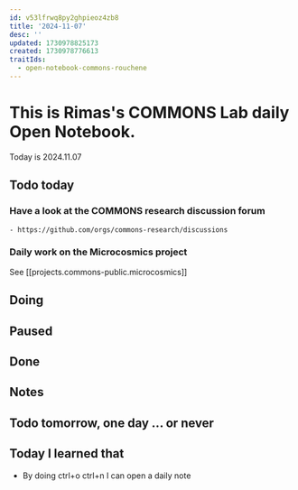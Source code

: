 ```yaml
---
id: v53lfrwq8py2ghpieoz4zb8
title: '2024-11-07'
desc: ''
updated: 1730978825173
created: 1730978776613
traitIds:
  - open-notebook-commons-rouchene
---
```




# This is Rimas's COMMONS Lab daily Open Notebook.

Today is 2024.11.07

## Todo today

### Have a look at the COMMONS research discussion forum
    - https://github.com/orgs/commons-research/discussions

### Daily work on the Microcosmics project

See [[projects.commons-public.microcosmics]]


###
###

## Doing

## Paused

## Done

## Notes

## Todo tomorrow, one day ... or never 


###
###


## Today I learned that

- By doing ctrl+o ctrl+n I can open a daily note 